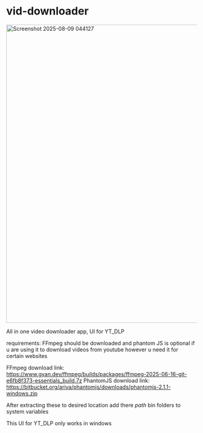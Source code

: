 # vid-downloader

<img width="1184" height="789" alt="Screenshot 2025-08-09 044127" src="https://github.com/user-attachments/assets/52f84c16-02ee-4b15-b764-475a30887056" />


All in one video downloader app, UI for YT_DLP

requirements: FFmpeg should be downloaded and phantom JS is optional if u are using it to download videos from youtube however u need it for certain websites

FFmpeg download link: https://www.gyan.dev/ffmpeg/builds/packages/ffmpeg-2025-06-16-git-e6fb8f373-essentials_build.7z
PhantomJS download link: https://bitbucket.org/ariya/phantomjs/downloads/phantomjs-2.1.1-windows.zip

After extracting these to desired location add there *path* bin folders to system variables

This UI for YT_DLP only works in windows
